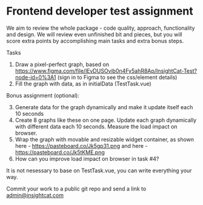 # Frontend developer test assignment

We aim to review the whole package - code quality, approach, functionality and design. We will review even unfinished bit and pieces, but you will score extra points by accomplishing main tasks and extra bonus steps.

Tasks

  1. Draw a pixel-perfect graph, based on https://www.figma.com/file/lEvDUSOvib0n4Fy5ahR8Ap/InsightCat-Test?node-id=0%3A1 (sign in to Figma to see the css/element details)
  2. Fill the graph with data, as in initialData (TestTask.vue)

Bonus assignment (optional):

  3. Generate data for the graph dynamically and make it update itself each 10 seconds
  4. Create 8 graphs like these on one page. Update each graph dynamically with different data each 10 seconds. Measure the load impact on browser.
  5. Wrap the graph with movable and resizable widget container, as shown here - https://pasteboard.co/Jk5gp31.png and here - https://pasteboard.co/Jk5tKME.png
  6. How can you improve load impact on browser in task #4?

It is not nesessary to base on TestTask.vue, you can write everything your way.

Commit your work to a public git repo and send a link to admin@insightcat.com
